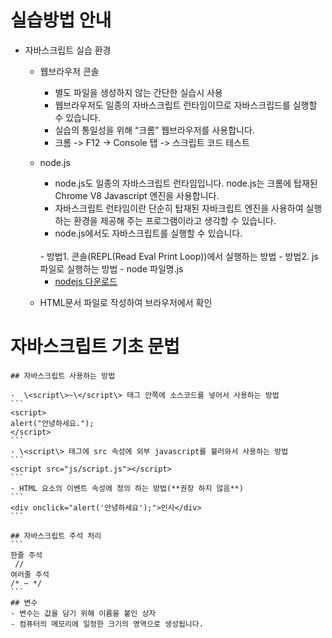 # 실습방법 안내 
- 자바스크립트 실습 환경 
	- 웹브라우저 콘솔 
		- 별도 파일을 생성하지 않는 간단한 실습시 사용
		- 웹브라우저도 일종의 자바스크립트 런타임이므로 자바스크립드를 실행할 수 있습니다.     
		- 실습의 통일성을 위해 “크롬” 웹브라우저를 사용합니다.
		- 크롬 -> F12 -> Console 탭 -> 스크립트 코드 테스트
	- node.js
		- node.js도 일종의 자바스크립트 런타임입니다.  node.js는 크롬에 탑재된 Chrome V8 Javascript 엔진을 사용합니다. 
		- 자바스크립트 런타임이란 단순히 탑재된 자바크립트 엔진을 사용하여 실행하는 환경을 제공해 주는 프로그램이라고 생각할 수 있습니다.
		- node.js에서도 자바스크립트를 실행할 수 있습니다. 
		<br>
		- 방법1. 콘솔(REPL(Read Eval Print Loop))에서 실행하는 방법
		- 방법2. js 파일로 실행하는 방법
			- node 파일명.js 
			
		- [nodejs 다운로드](https://nodejs.org/ko/)
		
	- HTML문서 파일로 작성하여 브라우저에서 확인
			
# 자바스크립트 기초 문법 

	## 자바스크립트 사용하는 방법 
	
	-  \<script\>~\</script\> 태그 안쪽에 소스코드를 넣어서 사용하는 방법
	```
	<script>
	alert("안녕하세요.");
	</script>  
	```
	- \<script\> 태그에 src 속성에 외부 javascript를 불러와서 사용하는 방법
	```
	<script src="js/script.js"></script>
	```
	- HTML 요소의 이벤트 속성에 정의 하는 방법(**권장 하지 않음**)
	```
	<div onclick="alert('안녕하세요');">인사</div>
	```
	
	## 자바스크립트 주석 처리 
	```
	한줄 주석
	 // 
	여러줄 주석
	/* ~ */
	```
	## 변수
	- 변수는 값을 담기 위해 이름을 붙인 상자 
	- 컴퓨터의 메모리에 일정한 크기의 영역으로 생성됩니다.
